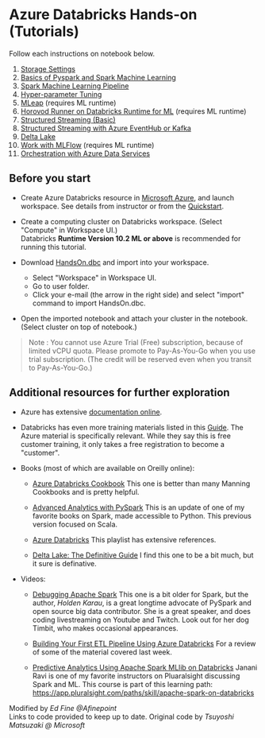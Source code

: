 # Azure Databricks Hands-on (Tutorials)

Follow each instructions on notebook below.

1. [Storage Settings](https://edfine.github.io/azure-databricks-exercise/exercise01-blob.html)
2. [Basics of Pyspark and Spark Machine Learning](https://tsmatz.github.io/azure-databricks-exercise/exercise02-pyspark-dataframe.html)
3. [Spark Machine Learning Pipeline](https://tsmatz.github.io/azure-databricks-exercise/exercise03-sparkml-pipeline.html)
4. [Hyper-parameter Tuning](https://tsmatz.github.io/azure-databricks-exercise/exercise04-hyperparams-tuning.html)
5. [MLeap](https://tsmatz.github.io/azure-databricks-exercise/exercise05-mleap.html) (requires ML runtime)
6. [Horovod Runner on Databricks Runtime for ML](https://tsmatz.github.io/azure-databricks-exercise/exercise06-horovod.html) (requires ML runtime)
7. [Structured Streaming (Basic)](https://tsmatz.github.io/azure-databricks-exercise/exercise07-structured-streaming.html)
8. [Structured Streaming with Azure EventHub or Kafka](https://tsmatz.github.io/azure-databricks-exercise/exercise08-streaming-eventhub.html)
9. [Delta Lake](https://tsmatz.github.io/azure-databricks-exercise/exercise09-databricks-delta.html)
10. [Work with MLFlow](https://tsmatz.github.io/azure-databricks-exercise/exercise10-mlflow.html) (requires ML runtime)
11. [Orchestration with Azure Data Services](https://tsmatz.github.io/azure-databricks-exercise/exercise11-orchestration.html)

## Before you start

- Create Azure Databricks resource in [Microsoft Azure](https://portal.azure.com/), and launch workspace. See details from instructor or from the [Quickstart]().

- Create a computing cluster on Databricks workspace. (Select "Compute" in Workspace UI.)<br>
Databricks **Runtime Version 10.2 ML or above** is recommended for running this tutorial.

- Download [HandsOn.dbc](https://github.com/tsmatz/azure-databricks-exercise/raw/master/HandsOn.dbc) and import into your workspace.
    - Select "Workspace" in Workspace UI.
    - Go to user folder.
    - Click your e-mail (the arrow in the right side) and select "import" command to import HandsOn.dbc.
- Open the imported notebook and attach your cluster in the notebook. (Select cluster on top of notebook.)

> Note : You cannot use Azure Trial (Free) subscription, because of limited vCPU quota. Please promote to Pay-As-You-Go when you use trial subscription. (The credit will be reserved even when you transit to Pay-As-You-Go.)

## Additional resources for further exploration
- Azure has extensive [documentation online](https://docs.microsoft.com/en-us/azure/databricks/).
- Databricks has even more training materials listed in this [Guide](https://files.training.databricks.com/lms/docebo/course-catalog.pdf).  The Azure material is specifically relevant.  While they say this is free customer training, it only takes a free registration to become a "customer".
- Books (most of which are available on Oreilly online):
    - [Azure Databricks Cookbook](https://learning.oreilly.com/library/view/azure-databricks-cookbook/9781789809718/) This one is better than many Manning Cookbooks and is pretty helpful.
    
    - [Advanced Analytics with PySpark](https://learning.oreilly.com/library/view/advanced-analytics-with/9781098103644/) This is an update of one of my favorite books on Spark, made accessible to Python. This previous version focused on Scala.

    - [Azure Databricks](https://learning.oreilly.com/playlists/b4f4bb9f-8cb8-4f2d-8732-771d5a1d9146/) This playlist has extensive references.
    
    - [Delta Lake: The Definitive Guide](https://learning.oreilly.com/library/view/delta-lake-the/9781098104580/) I find this one to be a bit much, but it sure is definative.

- Videos:
    - [Debugging Apache Spark](https://learning.oreilly.com/videos/debugging-apache-spark/9781492039174/) This one is a bit older for Spark, but the author, *Holden Karau*, is a great longtime advocate of PySpark and open source big data contributor.  She is a great speaker, and does coding livestreaming on Youtube and Twitch. Look out for her dog Timbit, who makes occasional appearances.  

    - [Building Your First ETL Pipeline Using Azure Databricks](https://app.pluralsight.com/library/courses/building-etl-pipeline-microsoft-azure-databricks/table-of-contents) For a review of some of the material covered last week.

    - [Predictive Analytics Using Apache Spark MLlib on Databricks](https://app.pluralsight.com/library/courses/predictive-analytics-apache-spark-mlib-databricks) Janani Ravi is one of my favorite instructors on Pluaralsight discussing Spark and ML.  This course is part of this learning path: https://app.pluralsight.com/paths/skill/apache-spark-on-databricks





Modified by *Ed Fine @Afinepoint*  
Links to code provided to keep up to date.
Original code by *Tsuyoshi Matsuzaki @ Microsoft*
